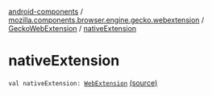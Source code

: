[android-components](../../index.md) / [mozilla.components.browser.engine.gecko.webextension](../index.md) / [GeckoWebExtension](index.md) / [nativeExtension](./native-extension.md)

# nativeExtension

`val nativeExtension: `[`WebExtension`](https://mozilla.github.io/geckoview/javadoc/mozilla-central/org/mozilla/geckoview/WebExtension.html) [(source)](https://github.com/mozilla-mobile/android-components/blob/master/components/browser/engine-gecko-beta/src/main/java/mozilla/components/browser/engine/gecko/webextension/GeckoWebExtension.kt#L20)